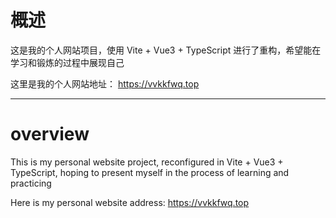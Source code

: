 # 概述

这是我的个人网站项目，使用 Vite + Vue3 + TypeScript 进行了重构，希望能在学习和锻炼的过程中展现自己

这里是我的个人网站地址： <a>https://vvkkfwq.top</a>

---

# overview

This is my personal website project, reconfigured in Vite + Vue3 + TypeScript, hoping to present myself in the process of learning and practicing

Here is my personal website address: <a>https://vvkkfwq.top</a>
